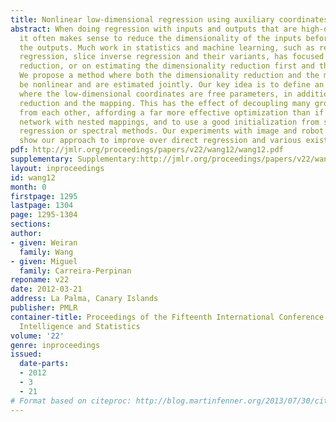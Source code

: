 ```yaml
---
title: Nonlinear low-dimensional regression using auxiliary coordinates
abstract: When doing regression with inputs and outputs that are high-dimensional,
  it often makes sense to reduce the dimensionality of the inputs before mapping to
  the outputs. Much work in statistics and machine learning, such as reduced-rank
  regression, slice inverse regression and their variants, has focused on linear dimensionality
  reduction, or on estimating the dimensionality reduction first and then the mapping.
  We propose a method where both the dimensionality reduction and the mapping can
  be nonlinear and are estimated jointly. Our key idea is to define an objective function
  where the low-dimensional coordinates are free parameters, in addition to the dimensionality
  reduction and the mapping. This has the effect of decoupling many groups of parameters
  from each other, affording a far more effective optimization than if using a deep
  network with nested mappings, and to use a good initialization from slice inverse
  regression or spectral methods. Our experiments with image and robot applications
  show our approach to improve over direct regression and various existing approaches.
pdf: http://jmlr.org/proceedings/papers/v22/wang12/wang12.pdf
supplementary: Supplementary:http://jmlr.org/proceedings/papers/v22/wang12/wang12Supple.tgz
layout: inproceedings
id: wang12
month: 0
firstpage: 1295
lastpage: 1304
page: 1295-1304
sections: 
author:
- given: Weiran
  family: Wang
- given: Miguel
  family: Carreira-Perpinan
reponame: v22
date: 2012-03-21
address: La Palma, Canary Islands
publisher: PMLR
container-title: Proceedings of the Fifteenth International Conference on Artificial
  Intelligence and Statistics
volume: '22'
genre: inproceedings
issued:
  date-parts:
  - 2012
  - 3
  - 21
# Format based on citeproc: http://blog.martinfenner.org/2013/07/30/citeproc-yaml-for-bibliographies/
---
```

